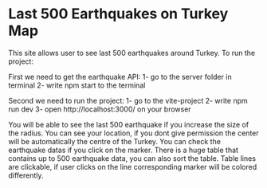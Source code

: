 # Last 500 Earthquakes on Turkey Map
This site allows user to see last 500 earthquakes around Turkey. To run the project:

First we need to get the earthquake API:
1- go to the server folder in terminal
2- write npm start to the terminal

Second we need to run the project:
1- go to the vite-project
2- write npm run dev
3- open http://localhost:3000/ on your browser

You will be able to see the last 500 earthquake if you increase the size of the radius.
You can see your location, if you dont give permission the center will be automatically the centre of the Turkey.
You can check the earthquake datas if you click on the marker.
There is a huge table that contains up to 500 earthquake data, you can also sort the table.
Table lines are clickable, if user clicks on the line corresponding marker will be colored differently.

